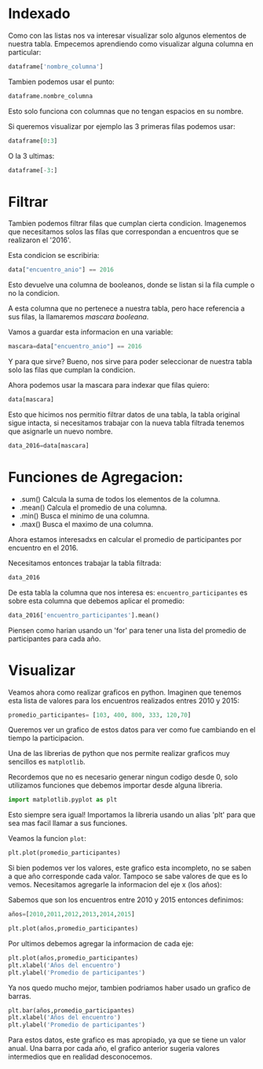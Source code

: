 # Indexado

Como con las listas nos va interesar visualizar solo algunos elementos de nuestra tabla. Empecemos aprendiendo como visualizar alguna columna en particular:


```python
dataframe['nombre_columna']
```

Tambien podemos usar el punto:

```python
dataframe.nombre_columna
```

Esto solo funciona con columnas que no tengan espacios en su nombre.

Si queremos visualizar por ejemplo las 3 primeras filas podemos usar:

```python
dataframe[0:3]
```
O la 3 ultimas:

```python
dataframe[-3:]
```

# Filtrar

Tambien podemos filtrar filas que cumplan cierta condicion. Imagenemos que necesitamos solos las filas que correspondan a encuentros que se realizaron el '2016'.

Esta condicion se escribiria:

```python
data["encuentro_anio"] == 2016
```

Esto devuelve una columna de booleanos, donde se listan si la fila cumple o no la condicion.

A esta columna que no pertenece a nuestra tabla, pero hace referencia a sus filas, la llamaremos *mascara booleana*. 

Vamos a guardar esta informacion en una variable:

```python
mascara=data["encuentro_anio"] == 2016
```

Y para que sirve? Bueno, nos sirve para poder seleccionar de nuestra tabla solo las filas que cumplan la condicion.

Ahora podemos usar la mascara para indexar que filas quiero:

```python
data[mascara]
``` 
Esto que hicimos nos permitio filtrar datos de una tabla, la tabla original sigue intacta, si necesitamos trabajar con la nueva tabla filtrada tenemos que asignarle un nuevo nombre.

```python
data_2016=data[mascara]
``` 

# Funciones de Agregacion:

- .sum() Calcula la suma de todos los elementos de la columna.
- .mean() Calcula el promedio de una columna.
- .min()  Busca el minimo de una columna.
- .max()  Busca el maximo de una columna.

Ahora estamos interesadxs en calcular el promedio de participantes por encuentro en el 2016.

Necesitamos entonces trabajar la tabla filtrada:

```python
data_2016
```

De esta tabla la columna que nos interesa es: `encuentro_participantes` es sobre esta columna que debemos aplicar el promedio:

```python
data_2016['encuentro_participantes'].mean()
```
Piensen como harian usando un 'for' para tener una lista del promedio de participantes para cada año.

# Visualizar



Veamos ahora como realizar graficos en python. Imaginen que tenemos esta lista de valores para los encuentros realizados entres 2010 y 2015:

```python
promedio_participantes= [103, 400, 800, 333, 120,70]
```

Queremos ver un grafico de estos datos para ver como fue cambiando en el tiempo la participacion.

Una de las librerias de python que nos permite realizar graficos muy sencillos es `matplotlib`.

Recordemos que no es necesario generar ningun codigo desde 0, solo utilizamos funciones que debemos importar desde alguna libreria.

```python
import matplotlib.pyplot as plt
```

Esto siempre sera igual! Importamos la libreria usando un alias 'plt' para que sea mas facil llamar a sus funciones.

Veamos la funcion `plot`:

```python
plt.plot(promedio_participantes)
```

Si bien podemos ver los valores, este grafico esta incompleto, no se saben a que año corresponde cada valor. Tampoco se sabe valores de que es lo vemos. Necesitamos agregarle la informacion del eje x (los años):

Sabemos que son los encuentros entre 2010 y 2015 entonces definimos:

```python
años=[2010,2011,2012,2013,2014,2015]
```
```python
plt.plot(años,promedio_participantes)
```

Por ultimos debemos agregar la informacion de cada eje:

```python
plt.plot(años,promedio_participantes)
plt.xlabel('Años del encuentro')
plt.ylabel('Promedio de participantes')
```

Ya nos quedo mucho mejor, tambien podriamos haber usado un grafico de barras. 


```python
plt.bar(años,promedio_participantes)
plt.xlabel('Años del encuentro')
plt.ylabel('Promedio de participantes')
```

Para estos datos, este grafico es mas apropiado, ya que se tiene un valor anual. Una barra por cada año, el grafico anterior sugeria valores intermedios que en realidad desconocemos.